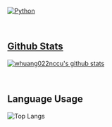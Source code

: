 
  
<p align="left">

<a href="#">
<img alt="Python" src="https://img.shields.io/badge/python%20-%2314354C.svg?style=for-the-badge&logo=python&logoColor=white"/></a> &nbsp;
<a href="#">

</p>

<br>

## Github Stats


[![whuang022nccu's github stats](https://github-readme-stats.vercel.app/api?username=whuang022nccu)](https://github.com/whuang022nccu/github-readme-stats)


<br>

  <div align=center>
	

	
  </div>
  
## Language Usage
![Top Langs](https://github-readme-stats.aemiej.vercel.app/api/top-langs/?username=whuang022nccu&layout=compact&theme=white&show_icons=true&hide_border=true&private=true)

<br>
<br>
<br>


</a>

